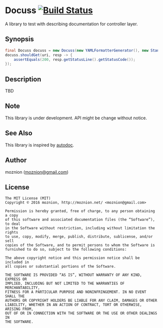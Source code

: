 Docuss [![Build Status](https://travis-ci.org/moznion/docuss.svg?branch=master)](https://travis-ci.org/moznion/docuss)
==

A library to test with describing documentation for controller layer.

Synopsis
--

```java
final Docuss docuss = new Docuss(new YAMLFormatterGenerator(), new StandardOutPresenter());
docuss.shouldGet(uri, resp -> {
    assertEquals(200, resp.getStatusLine().getStatusCode());
});
```

Description
--

TBD

Note
--

This library is under development. API might be change without notice.

See Also
--

This library is inspired by [autodoc](https://github.com/r7kamura/autodoc).

Author
--

moznion (<moznion@gmail.com>)

License
--

```
The MIT License (MIT)
Copyright © 2016 moznion, http://moznion.net/ <moznion@gmail.com>

Permission is hereby granted, free of charge, to any person obtaining a copy
of this software and associated documentation files (the “Software”), to deal
in the Software without restriction, including without limitation the rights
to use, copy, modify, merge, publish, distribute, sublicense, and/or sell
copies of the Software, and to permit persons to whom the Software is
furnished to do so, subject to the following conditions:

The above copyright notice and this permission notice shall be included in
all copies or substantial portions of the Software.

THE SOFTWARE IS PROVIDED “AS IS”, WITHOUT WARRANTY OF ANY KIND, EXPRESS OR
IMPLIED, INCLUDING BUT NOT LIMITED TO THE WARRANTIES OF MERCHANTABILITY,
FITNESS FOR A PARTICULAR PURPOSE AND NONINFRINGEMENT. IN NO EVENT SHALL THE
AUTHORS OR COPYRIGHT HOLDERS BE LIABLE FOR ANY CLAIM, DAMAGES OR OTHER
LIABILITY, WHETHER IN AN ACTION OF CONTRACT, TORT OR OTHERWISE, ARISING FROM,
OUT OF OR IN CONNECTION WITH THE SOFTWARE OR THE USE OR OTHER DEALINGS IN
THE SOFTWARE.
```

